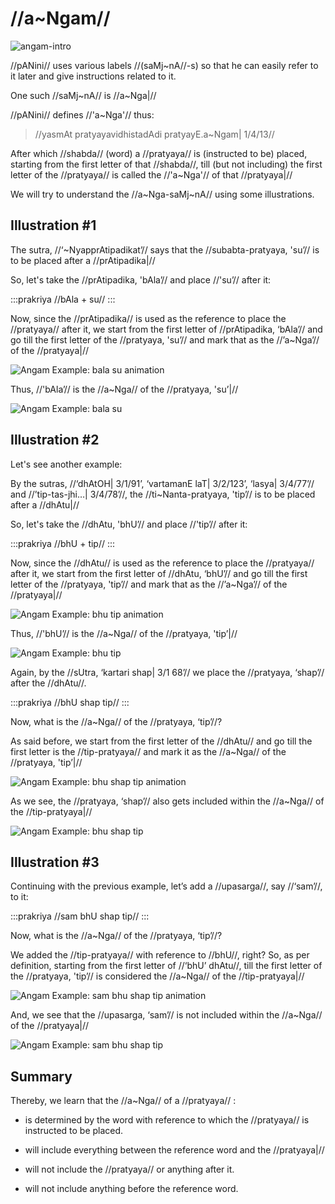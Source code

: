 # //a~Ngam//

![angam-intro](images/angam-intro.png)

//pANini// uses various labels //(saMj~nA//-s) so that he can easily refer to
it later and give instructions related to it.

One such //saMj~nA// is //a~Nga|//

//pANini// defines //'a~Nga'// thus:

> //yasmAt pratyayavidhistadAdi pratyayE.a~Ngam| 1/4/13//

After which //shabda// (word) a //pratyaya// is (instructed to be) placed,
starting from the first letter of that //shabda//, till (but not including) the
first letter of the //pratyaya// is called the //'a~Nga'// of that //pratyaya|//

We will try to understand the //a~Nga-saMj~nA// using some illustrations.

## Illustration #1

The sutra, //‘~NyapprAtipadikat’// says that the //subabta-pratyaya,
'su’// is to be placed after a //prAtipadika|//

So, let's take the //prAtipadika, 'bAla’// and place //'su’// after it:

:::prakriya
//bAla + su//
:::

Now, since the //prAtipadika// is used as the reference to place the
//pratyaya// after it, we start from the first letter of //prAtipadika,
‘bAla’// and go till the first letter of the //pratyaya, 'su’// and mark
that as the //’a~Nga’// of the //pratyaya|//

![Angam Example: bala su animation](images/angam-eg-bala-and-su-anim.gif)

Thus, //'bAla’// is the //a~Nga// of the //pratyaya, 'su’|//

![Angam Example: bala su](images/angam-eg-bala-and-su.png)

## Illustration #2

Let's see another example:

By the sutras, //‘dhAtOH| 3/1/91’, ‘vartamanE laT| 3/2/123’, ‘lasya|
3/4/77’// and //’tip-tas-jhi…| 3/4/78’//, the //ti~Nanta-pratyaya,
'tip’// is to be placed after a //dhAtu|//

So, let's take the //dhAtu, 'bhU’// and place //'tip’// after it:

:::prakriya
//bhU + tip//
:::

Now, since the //dhAtu// is used as the reference to place the //pratyaya//
after it, we start from the first letter of //dhAtu, ‘bhU’// and go till
the first letter of the //pratyaya, 'tip’// and mark that as the
//’a~Nga’// of the //pratyaya|//

![Angam Example: bhu tip animation](images/angam-eg-bhu-and-tip-anim.gif)

Thus, //'bhU’// is the //a~Nga// of the //pratyaya, 'tip’|//

![Angam Example: bhu tip](images/angam-eg-bhu-and-tip.png)

Again, by the //sUtra, ‘kartari shap| 3/1 68’// we place the //pratyaya,
‘shap’// after the //dhAtu//.

:::prakriya
//bhU shap tip//
:::

Now, what is the //a~Nga// of the //pratyaya, ‘tip’//?

As said before, we start from the first letter of the //dhAtu// and go till the
first letter is the //tip-pratyaya// and mark it as the //a~Nga// of the
//pratyaya, 'tip’|//

![Angam Example: bhu shap tip
animation](images/angam-eg-bhu-shap-and-tip-anim.gif)

As we see, the //pratyaya, ‘shap’// also gets included within the //a~Nga//
of the //tip-pratyaya|//

![Angam Example: bhu shap tip](images/angam-eg-bhu-shap-and-tip.png)

## Illustration #3

Continuing with the previous example, let’s add a //upasarga//, say
//‘sam’//, to it:

:::prakriya
//sam bhU shap tip//
:::

Now, what is the //a~Nga// of the //pratyaya, ‘tip’//?

We added the //tip-pratyaya// with reference to //bhU//, right? So, as per
definition, starting from the first letter of //‘bhU’ dhAtu//, till the
first letter of the //pratyaya, 'tip’// is considered the //a~Nga// of the
//tip-pratyaya|//

![Angam Example: sam bhu shap tip
animation](images/angam-eg-sam-bhu-shap-and-tip-anim.gif)

And, we see that the //upasarga, ‘sam’// is not included within the
//a~Nga// of the //pratyaya|//

![Angam Example: sam bhu shap tip](images/angam-eg-sam-bhu-shap-and-tip.png)

## Summary

Thereby, we learn that the //a~Nga// of a //pratyaya// :

- is determined by the word with reference to which the //pratyaya// is
  instructed to be placed.

- will include everything between the reference word and the //pratyaya|//

- will not include the //pratyaya// or anything after it.

- will not include anything before the reference word.
